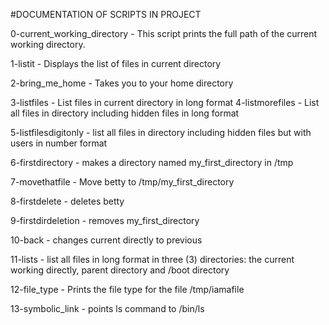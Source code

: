 #DOCUMENTATION OF SCRIPTS IN PROJECT

0-current\_working\_directory - This script prints the full path of the current working directory.

1-listit - Displays the list of files in current directory

2-bring\_me\_home - Takes you to your home directory

3-listfiles - List files in current directory in long format
4-listmorefiles - List all files in directory including hidden files in long format

5-listfilesdigitonly - list all files in directory including hidden files but with users in number format

6-firstdirectory - makes a directory named my\_first\_directory in /tmp

7-movethatfile - Move betty to /tmp/my\_first\_directory

8-firstdelete - deletes betty

9-firstdirdeletion - removes my\_first\_directory

10-back - changes current directly to previous

11-lists - list all files in long format in three (3) directories: the current working directly, parent directory and /boot directory

12-file\_type - Prints the file type for the file /tmp/iamafile

13-symbolic\_link - points ls command to /bin/ls
